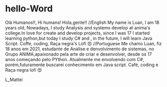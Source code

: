 # hello-Word
Olá Humanos!!, Hi humans! Hola,gente!!
//English
My name is Luan, I am 18 years old, Nowadays, I study Analysis and systems 
develop at anima's college.In love for create and develop projects, since
I was 17 I started learning python,but today I study C# and , in the
future, I will learn Java Script.
Coffe, coding, Raça negra's Lofi 😍
//Portuguese
Me chamo Luan, fiz 18 anos em 2021, estudante de Análise e denvolvimento de sistemas, 
no Grupo ANIMA,apaixonado pela arte de criar e desenvolver, desde os 17 anos começando 
pelo PYthon. Atualmente me envolvendo com C#, porém,futuramente buscarei conhecimento 
em Java script. 
Café, coding e Raça negra lofi 😍

L_Mattei
